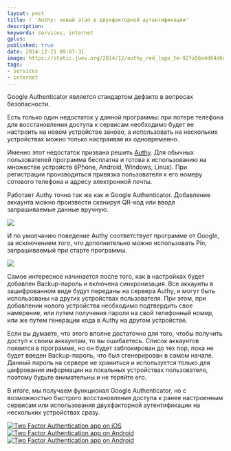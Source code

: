 ```yaml
---
layout: post
title: ! 'Authy: новый этап в двухфакторной аутентификации'
description:
keywords: services, internet
gplus:
published: true
date: 2014-12-21 09:07:31
image: https://static.juev.org/2014/12/authy_red_logo_tm-92fa56e4d64d6c5121279fa0aa3fcfb7.png
tags:
- services
- internet
---
```


Google Authenticator является стандартом дефакто в вопросах безопасности.

Есть только один недостаток у данной программы: при потере телефона для восстановления доступа к сервисам необходимо будет ее настроить на новом устройстве заново, а использовать на нескольких устройствах можно только настраивая их одновременно.

Именно этот недостаток призвана решить [Authy](https://www.authy.com). Для обычных пользователей программа бесплатна и готова к использованию на множестве устройств (iPhone, Android, Windows, Linux). При регистрации производиться привязка пользователя к его номеру сотового телефона и адресу электронной почты. 

Работает Authy точно так же как и Google Authenticator. Добавление аккаунта можно произвести сканируя QR-код или вводя запрашиваемые данные вручную. 

![](https://static.juev.org/2014/12/Authy-add.png)

И по умолчанию поведение Authy соответствует программе от Google, за исключением того, что дополнительно можно использовать Pin, запрашиваемый при старте программы.

![](https://static.juev.org/2014/12/Authy-Touch-ID.png)

Самое интересное начинается после того, как в настройках будет добавлен Backup-пароль и включена синхронизация. Все аккаунты в зашифрованном виде будут переданы на сервера Authy, и могут быть использованы на других устройствах пользователя. При этом, при добавлении нового устройства необходимо подтвердить свое намерение, или путем получения пароля на свой телефонный номер, или же путем генерации кода в Authy на другом устройстве. 

Если вы думаете, что этого вполне достаточно для того, чтобы получить доступ к своим аккаунтам, то вы ошибаетесь. Список аккаунтов появится в программе, но он будет заблокирован до тех пор, пока не будет введен Backup-пароль, что был сгенерирован в самом начале. Данный пароль на сервере не храниться и используется только для шифрования информации на локальных устройствах пользователя, поэтому будьте внимательны и не теряйте его.

В итоге, мы получаем функционал Google Authenticator, но с возможностью быстрого восстановления доступа к ранее настроенным сервисам или использования двухфакторной аутентификации на нескольких устройствах сразу.

<div class="aligncenter">
<a href="https://itunes.apple.com/en/app/authy/id494168017?mt=8" target="_blank"><img src="https://static.juev.org/2014/12/appstore_btn-2x-a150d66cc49c3d6e0e9a7ac733f44c9b.png" alt="Two Factor Authentication app on iOS"></a>
<a href="https://play.google.com/store/apps/details?id=com.authy.authy&hl=en" target="_blank"><img src="https://static.juev.org/2014/12/google_play_btn-2x-4b46fc6711c7f3c0fed55d645e2f4ba8.png" alt="Two Factor Authentication app on Android"></a>
<a href="https://chrome.google.com/webstore/detail/authy/gaedmjdfmmahhbjefcbgaolhhanlaolb?hl=en" target="_blank"><img src="https://static.juev.org/2014/12/chrome_store_btn-2x-196a82bcc152a5ef31a77c0a193e585b.png" alt="Two Factor Authentication app on Android"></a>
</div>
